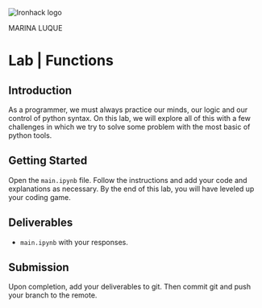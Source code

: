 ![Ironhack logo](https://i.imgur.com/1QgrNNw.png)

MARINA LUQUE    
# Lab | Functions

## Introduction

As a programmer, we must always practice our minds, our logic and our control of python syntax. On this lab, we will explore all of this with a few challenges in which we try to solve some problem with the most basic of python tools.

## Getting Started

Open the `main.ipynb` file. Follow the instructions and add your code and explanations as necessary. By the end of this lab, you will have leveled up your coding game.

## Deliverables

- `main.ipynb` with your responses.

## Submission

Upon completion, add your deliverables to git. Then commit git and push your branch to the remote.